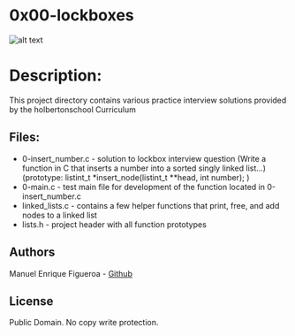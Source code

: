 # 0x00-lockboxes
![alt text](https://external-content.duckduckgo.com/iu/?u=https%3A%2F%2Fwww.holbertonschool.com%2Fholberton-logo-simple.png&f=1&nofb=1)

# Description:
This project directory contains various practice interview solutions provided by the holbertonschool Curriculum

## Files:
* 0-insert_number.c - solution to lockbox interview question
(Write a function in C that inserts a number into a sorted singly linked list...)
(prototype: listint_t *insert_node(listint_t **head, int number); )
* 0-main.c - test main file for development of the function located in 0-insert_number.c
* linked_lists.c - contains a few helper functions that  print, free, and add nodes to a linked list
* lists.h - project header with all function prototypes
## Authors
Manuel Enrique Figueroa - [Github](https://github.com/FicusCarica308)

## License
Public Domain. No copy write protection.
